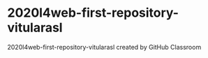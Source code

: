 # 2020l4web-first-repository-vitularasl
2020l4web-first-repository-vitularasl created by GitHub Classroom
